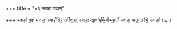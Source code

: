 +++
title = "०६ स्वाहा यज्ञम्"

+++
स्वाहा॑ य॒ज्ञं मन॑सः॒ स्वाहो॑रोर॒न्तरि॑क्षा॒त् स्वाहा॒ द्यावा॑पृथि॒वीभ्या॒ँ स्वाहा॒ वाता॒दार॑भे॒ स्वाहा॑ ॥६॥